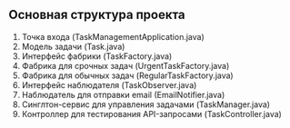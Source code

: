 ## Основная структура проекта

1. Точка входа (TaskManagementApplication.java)
2. Модель задачи (Task.java)
3. Интерфейс фабрики (TaskFactory.java)
4. Фабрика для срочных задач (UrgentTaskFactory.java)
5. Фабрика для обычных задач (RegularTaskFactory.java)
6. Интерфейс наблюдателя (TaskObserver.java)
7. Наблюдатель для отправки email (EmailNotifier.java)
8. Синглтон-сервис для управления задачами (TaskManager.java)
9. Контроллер для тестирования API-запросами (TaskController.java)

